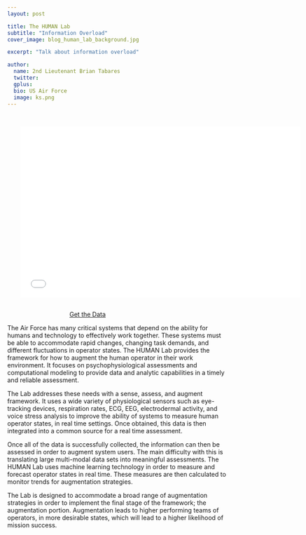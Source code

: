 ```yaml
---
layout: post

title: The HUMAN Lab 
subtitle: "Information Overload"
cover_image: blog_human_lab_background.jpg

excerpt: "Talk about information overload"

author:
  name: 2nd Lieutenant Brian Tabares 
  twitter: 
  gplus: 
  bio: US Air Force
  image: ks.png
---
```

<div style="padding: 30px;">
<iframe width="640" height="390" src="//www.youtube.com/embed/T3g9-apSDH0" frameborder="0" allowfullscreen></iframe>
</div>


<div style="width: 220px; margin-bottom: 1em; margin-left: auto; margin-right: auto;">
<a href="https://drive.google.com/a/fogmine.com/?ddrp=1#folders/0B_GGwHmyCMrId1l6VVZmTjJKUGc" class="button-success button-xlarge"><i class="fa fa-shopping-cart fa-lg"></i> Get the Data</a>
</div>


The Air Force has many critical systems that depend on the ability for humans and technology to effectively work together. These systems must be able to accommodate rapid changes, changing task demands, and different fluctuations in operator states.  The HUMAN Lab provides the framework for how to augment the human operator in their work environment.  It focuses on psychophysiological assessments and computational modeling to provide data and analytic capabilities in a timely and reliable assessment.

The Lab addresses these needs with a sense, assess, and augment framework.  It uses a wide variety of physiological sensors such as eye-tracking devices, respiration rates, ECG, EEG, electrodermal activity, and voice stress analysis to improve the ability of systems to measure human operator states, in real time settings.  Once obtained, this data is then integrated into a common source for a real time assessment.

Once all of the data is successfully collected, the information can then be assessed in order to augment system users.  The main difficulty with this is translating large multi-modal data sets into meaningful assessments.  The HUMAN Lab uses machine learning technology in order to measure and forecast operator states in real time.  These measures are then calculated to monitor trends for augmentation strategies.

The Lab is designed to accommodate a broad range of augmentation strategies in order to implement the final stage of the framework; the augmentation portion. Augmentation leads to higher performing teams of operators, in more desirable states, which will lead to a higher likelihood of mission success.  

